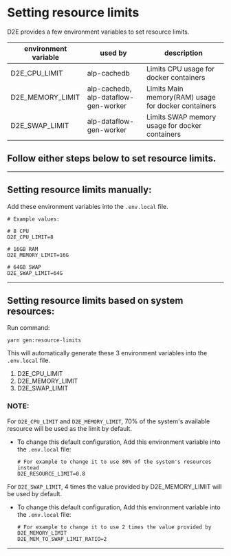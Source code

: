 # Setting resource limits

D2E provides a few environment variables to set resource limits.

| environment variable | used by                              | description                                         |
| -------------------- | ------------------------------------ | --------------------------------------------------- |
| D2E_CPU_LIMIT        | alp-cachedb                          | Limits CPU usage for docker containers              |
| D2E_MEMORY_LIMIT     | alp-cachedb, alp-dataflow-gen-worker | Limits Main memory(RAM) usage for docker containers |
| D2E_SWAP_LIMIT       | alp-dataflow-gen-worker              | Limits SWAP memory usage for docker containers      |

## Follow either steps below to set resource limits.

---

## Setting resource limits manually:

Add these environment variables into the `.env.local` file.

```
# Example values:

# 8 CPU
D2E_CPU_LIMIT=8

# 16GB RAM
D2E_MEMORY_LIMIT=16G

# 64GB SWAP
D2E_SWAP_LIMIT=64G
```

---

## Setting resource limits based on system resources:

Run command:

```
yarn gen:resource-limits
```

This will automatically generate these 3 environment variables into the `.env.local` file.

1. D2E_CPU_LIMIT
2. D2E_MEMORY_LIMIT
3. D2E_SWAP_LIMIT

### NOTE:

For `D2E_CPU_LIMIT` and `D2E_MEMORY_LIMIT`, 70% of the system's available resource will be used as the limit by default.

- To change this default configuration, Add this environment variable into the `.env.local` file:
  ```
  # For example to change it to use 80% of the system's resources instead
  D2E_RESOURCE_LIMIT=0.8
  ```

For `D2E_SWAP_LIMIT`, 4 times the value provided by D2E_MEMORY_LIMIT will be used by default.

- To change this default configuration, Add this environment variable into the `.env.local` file:
  ```
  # For example to change it to use 2 times the value provided by D2E_MEMORY_LIMIT
  D2E_MEM_TO_SWAP_LIMIT_RATIO=2
  ```

---
